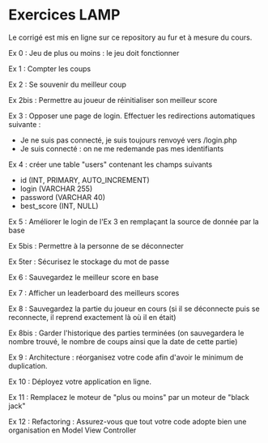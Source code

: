 Exercices LAMP
==============

Le corrigé est mis en ligne sur ce repository au fur et à mesure du cours.

Ex 0 : Jeu de plus ou moins : le jeu doit fonctionner

Ex 1 : Compter les coups

Ex 2 : Se souvenir du meilleur coup

Ex 2bis : Permettre au joueur de réinitialiser son meilleur score

Ex 3 : Opposer une page de login. Effectuer les redirections automatiques suivante :
 - Je ne suis pas connecté, je suis toujours renvoyé vers /login.php
 - Je suis connecté : on ne me redemande pas mes identifiants

Ex 4 : créer une table "users" contenant les champs suivants
 - id (INT, PRIMARY, AUTO_INCREMENT)
 - login (VARCHAR 255)
 - password (VARCHAR 40)
 - best_score (INT, NULL)

Ex 5 : Améliorer le login de l'Ex 3 en remplaçant la source de donnée par la base

Ex 5bis : Permettre à la personne de se déconnecter

Ex 5ter : Sécurisez le stockage du mot de passe 

Ex 6 : Sauvegardez le meilleur score en base

Ex 7 : Afficher un leaderboard des meilleurs scores

Ex 8 : Sauvegardez la partie du joueur en cours (si il se déconnecte puis se reconnecte, il reprend exactement là où il en était)

Ex 8bis : Garder l'historique des parties terminées (on sauvegardera le nombre trouvé, le nombre de coups ainsi que la date de cette partie)

Ex 9 : Architecture : réorganisez votre code afin d'avoir le minimum de duplication.

Ex 10 : Déployez votre application en ligne.

Ex 11 : Remplacez le moteur de "plus ou moins" par un moteur de "black jack"

Ex 12 : Refactoring : Assurez-vous que tout votre code adopte bien une organisation en Model View Controller